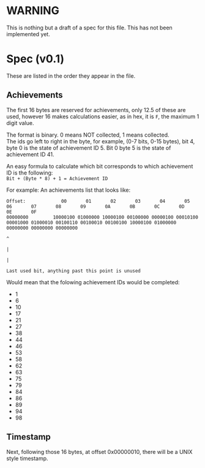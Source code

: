 # WARNING

This is nothing but a draft of a spec for this file.  This has not been implemented yet.  

# Spec (v0.1)

These are listed in the order they appear in the file.

## Achievements

The first 16 bytes are reserved for achievements, only 12.5 of these are used, however 16 makes calculations easier, as in hex, it is `F`, the maximum 1 digit value.  

The format is binary.  0 means NOT collected, 1 means collected.  
The ids go left to right in the byte, for example, (0-7 bits, 0-15 bytes), bit 4, byte 0 is the state of achievement ID 5.  Bit 0 byte 5 is the state of achievement ID 41.  

An easy formula to calculate which bit corresponds to which achievement ID is the following:  
`Bit + (Byte * 8) + 1 = Achievement ID`  

For example: An achievements list that looks like:

```binary
Offset:             00       01       02       03       04       05       06       07       08       09       0A       0B       0C       0D       0E       0F
00000000         10000100 01000000 10000100 00100000 00000100 00010100 00001000 01000010 00100110 00100010 00100100 10000100 01000000 00000000 00000000 00000000
                                                                                                                                ^
                                                                                                                                |
                                                                                                                                |
                                                                                                            Last used bit, anything past this point is unused
```

Would mean that the folowing achievement IDs would be completed:

* 1
* 6
* 10
* 17
* 21
* 27
* 38
* 44
* 46
* 53
* 58
* 62
* 63
* 75
* 79
* 84
* 86
* 89
* 94
* 98

## Timestamp

Next, following those 16 bytes, at offset 0x00000010, there will be a UNIX style timestamp.

